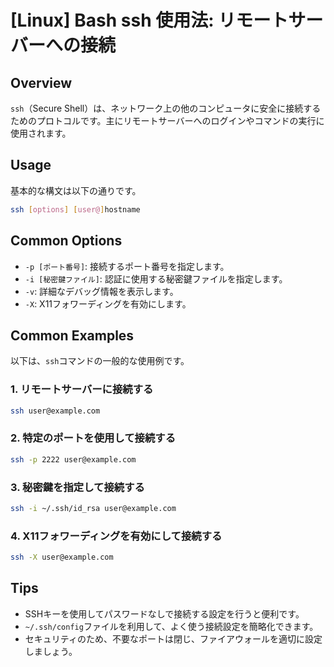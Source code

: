 # [Linux] Bash ssh 使用法: リモートサーバーへの接続

## Overview
`ssh`（Secure Shell）は、ネットワーク上の他のコンピュータに安全に接続するためのプロトコルです。主にリモートサーバーへのログインやコマンドの実行に使用されます。

## Usage
基本的な構文は以下の通りです。

```bash
ssh [options] [user@]hostname
```

## Common Options
- `-p [ポート番号]`: 接続するポート番号を指定します。
- `-i [秘密鍵ファイル]`: 認証に使用する秘密鍵ファイルを指定します。
- `-v`: 詳細なデバッグ情報を表示します。
- `-X`: X11フォワーディングを有効にします。

## Common Examples
以下は、`ssh`コマンドの一般的な使用例です。

### 1. リモートサーバーに接続する
```bash
ssh user@example.com
```

### 2. 特定のポートを使用して接続する
```bash
ssh -p 2222 user@example.com
```

### 3. 秘密鍵を指定して接続する
```bash
ssh -i ~/.ssh/id_rsa user@example.com
```

### 4. X11フォワーディングを有効にして接続する
```bash
ssh -X user@example.com
```

## Tips
- SSHキーを使用してパスワードなしで接続する設定を行うと便利です。
- `~/.ssh/config`ファイルを利用して、よく使う接続設定を簡略化できます。
- セキュリティのため、不要なポートは閉じ、ファイアウォールを適切に設定しましょう。